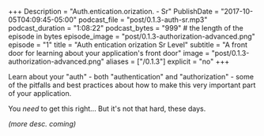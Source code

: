 +++
Description = "Auth.entication.orization. - Sr"
PublishDate = "2017-10-05T04:09:45-05:00"
podcast_file = "post/0.1.3-auth-sr.mp3"
podcast_duration = "1:08:22"
podcast_bytes = "999" # the length of the episode in bytes
episode_image = "post/0.1.3-authorization-advanced.png"
episode = "1"
title = "Auth entication orization Sr Level"
subtitle = "A front door for learning about your application's front door"
image = "post/0.1.3-authorization-advanced.png"
aliases = ["/0.1.3"]
explicit = "no"
+++

Learn about your "auth" - both "authentication" and "authorization" -
some of the pitfalls and best practices about how to make this
very important part of your application.

You *need* to get this right... But it's not that hard, these days.

_(more desc. coming)_
